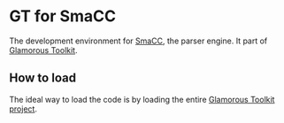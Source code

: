 # GT for SmaCC
The development environment for [SmaCC](https://github.com/j-brant/SmaCC), the parser engine. It part of [Glamorous Toolkit](https://github.com/feenkcom/gtoolkit).

## How to load

The ideal way to load the code is by loading the entire [Glamorous Toolkit project](https://github.com/feenkcom/gtoolkit).

